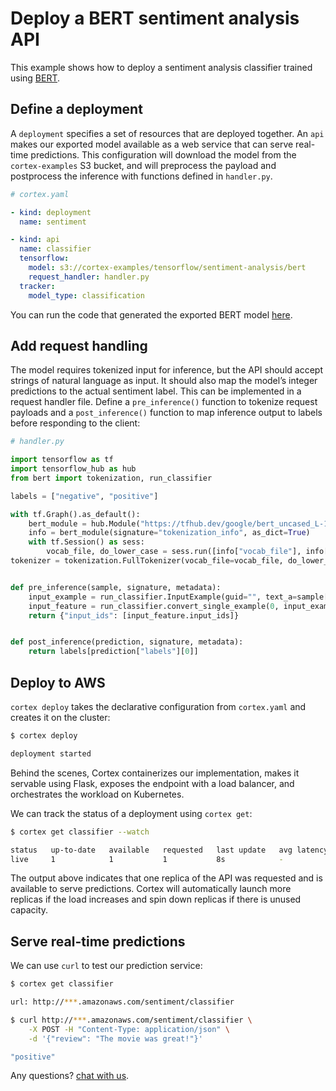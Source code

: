 # Deploy a BERT sentiment analysis API

This example shows how to deploy a sentiment analysis classifier trained using [BERT](https://github.com/google-research/bert).

## Define a deployment

A `deployment` specifies a set of resources that are deployed together. An `api` makes our exported model available as a web service that can serve real-time predictions. This configuration will download the model from the `cortex-examples` S3 bucket, and will preprocess the payload and postprocess the inference with functions defined in `handler.py`.

```yaml
# cortex.yaml

- kind: deployment
  name: sentiment

- kind: api
  name: classifier
  tensorflow:
    model: s3://cortex-examples/tensorflow/sentiment-analysis/bert
    request_handler: handler.py
  tracker:
    model_type: classification
```

<!-- CORTEX_VERSION_MINOR -->
You can run the code that generated the exported BERT model [here](https://colab.research.google.com/github/cortexlabs/cortex/blob/0.10/examples/tensorflow/sentiment-analysis/bert.ipynb).

## Add request handling

The model requires tokenized input for inference, but the API should accept strings of natural language as input. It should also map the model’s integer predictions to the actual sentiment label. This can be implemented in a request handler file. Define a `pre_inference()` function to tokenize request payloads and a `post_inference()` function to map inference output to labels before responding to the client:

```python
# handler.py

import tensorflow as tf
import tensorflow_hub as hub
from bert import tokenization, run_classifier

labels = ["negative", "positive"]

with tf.Graph().as_default():
    bert_module = hub.Module("https://tfhub.dev/google/bert_uncased_L-12_H-768_A-12/1")
    info = bert_module(signature="tokenization_info", as_dict=True)
    with tf.Session() as sess:
        vocab_file, do_lower_case = sess.run([info["vocab_file"], info["do_lower_case"]])
tokenizer = tokenization.FullTokenizer(vocab_file=vocab_file, do_lower_case=do_lower_case)


def pre_inference(sample, signature, metadata):
    input_example = run_classifier.InputExample(guid="", text_a=sample["review"], label=0)
    input_feature = run_classifier.convert_single_example(0, input_example, [0, 1], 128, tokenizer)
    return {"input_ids": [input_feature.input_ids]}


def post_inference(prediction, signature, metadata):
    return labels[prediction["labels"][0]]
```

## Deploy to AWS

`cortex deploy` takes the declarative configuration from `cortex.yaml` and creates it on the cluster:

```bash
$ cortex deploy

deployment started
```

Behind the scenes, Cortex containerizes our implementation, makes it servable using Flask, exposes the endpoint with a load balancer, and orchestrates the workload on Kubernetes.

We can track the status of a deployment using `cortex get`:

```bash
$ cortex get classifier --watch

status   up-to-date   available   requested   last update   avg latency
live     1            1           1           8s            -
```

The output above indicates that one replica of the API was requested and is available to serve predictions. Cortex will automatically launch more replicas if the load increases and spin down replicas if there is unused capacity.

## Serve real-time predictions

We can use `curl` to test our prediction service:

```bash
$ cortex get classifier

url: http://***.amazonaws.com/sentiment/classifier

$ curl http://***.amazonaws.com/sentiment/classifier \
    -X POST -H "Content-Type: application/json" \
    -d '{"review": "The movie was great!"}'

"positive"
```

Any questions? [chat with us](https://gitter.im/cortexlabs/cortex).
